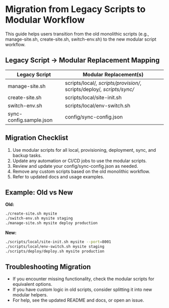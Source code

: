 # Migration from Legacy Scripts to Modular Workflow

This guide helps users transition from the old monolithic scripts (e.g.,
manage-site.sh, create-site.sh, switch-env.sh) to the new modular script
workflow.

## Legacy Script → Modular Replacement Mapping

| Legacy Script           | Modular Replacement(s)                                                 |
| ----------------------- | ---------------------------------------------------------------------- |
| manage-site.sh          | scripts/local/_, scripts/provision/_, scripts/deploy/_, scripts/sync/_ |
| create-site.sh          | scripts/local/site-init.sh                                             |
| switch-env.sh           | scripts/local/env-switch.sh                                            |
| sync-config.sample.json | config/sync-config.json                                                |

## Migration Checklist

1. Use modular scripts for all local, provisioning, deployment, sync, and backup
   tasks.
2. Update any automation or CI/CD jobs to use the modular scripts.
3. Review and update your config/sync-config.json as needed.
4. Remove any custom scripts based on the old monolithic workflow.
5. Refer to updated docs and usage examples.

## Example: Old vs New

**Old:**

```sh
./create-site.sh mysite
./switch-env.sh mysite staging
./manage-site.sh mysite deploy production
```

**New:**

```sh
./scripts/local/site-init.sh mysite --port=8001
./scripts/local/env-switch.sh mysite staging
./scripts/deploy/deploy.sh mysite production
```

## Troubleshooting Migration

- If you encounter missing functionality, check the modular scripts for
  equivalent options.
- If you have custom logic in old scripts, consider splitting it into new
  modular helpers.
- For help, see the updated README and docs, or open an issue.
